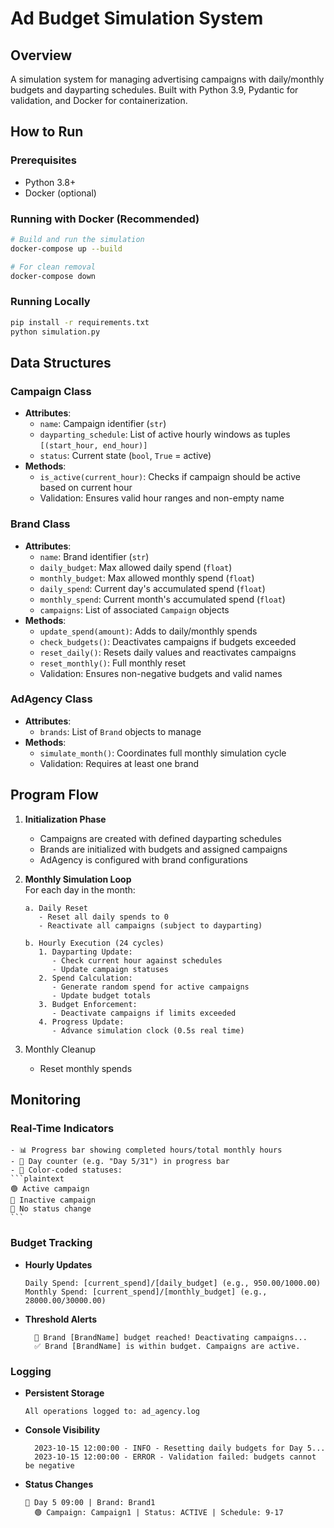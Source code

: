# Ad Budget Simulation System

## Overview
A simulation system for managing advertising campaigns with daily/monthly budgets and dayparting schedules. Built with Python 3.9, Pydantic for validation, and Docker for containerization.

## How to Run

### Prerequisites
- Python 3.8+
- Docker (optional)

### Running with Docker (Recommended)
```bash
# Build and run the simulation
docker-compose up --build

# For clean removal
docker-compose down
```

### Running Locally
```bash 
pip install -r requirements.txt 
python simulation.py
```

## Data Structures

### Campaign Class
- **Attributes**:
  - `name`: Campaign identifier (`str`)
  - `dayparting_schedule`: List of active hourly windows as tuples `[(start_hour, end_hour)]`
  - `status`: Current state (`bool`, `True` = active)
- **Methods**:
  - `is_active(current_hour)`: Checks if campaign should be active based on current hour
  - Validation: Ensures valid hour ranges and non-empty name

### Brand Class
- **Attributes**:
  - `name`: Brand identifier (`str`)
  - `daily_budget`: Max allowed daily spend (`float`)
  - `monthly_budget`: Max allowed monthly spend (`float`)
  - `daily_spend`: Current day's accumulated spend (`float`)
  - `monthly_spend`: Current month's accumulated spend (`float`)
  - `campaigns`: List of associated `Campaign` objects
- **Methods**:
  - `update_spend(amount)`: Adds to daily/monthly spends
  - `check_budgets()`: Deactivates campaigns if budgets exceeded
  - `reset_daily()`: Resets daily values and reactivates campaigns
  - `reset_monthly()`: Full monthly reset
  - Validation: Ensures non-negative budgets and valid names

### AdAgency Class
- **Attributes**:
  - `brands`: List of `Brand` objects to manage
- **Methods**:
  - `simulate_month()`: Coordinates full monthly simulation cycle
  - Validation: Requires at least one brand

## Program Flow

1. **Initialization Phase**  
   - Campaigns are created with defined dayparting schedules  
   - Brands are initialized with budgets and assigned campaigns  
   - AdAgency is configured with brand configurations  

2. **Monthly Simulation Loop**  
   For each day in the month:  
   ```plaintext
   a. Daily Reset
      - Reset all daily spends to 0
      - Reactivate all campaigns (subject to dayparting)
   
   b. Hourly Execution (24 cycles)
      1. Dayparting Update:
         - Check current hour against schedules
         - Update campaign statuses
      2. Spend Calculation:
         - Generate random spend for active campaigns
         - Update budget totals
      3. Budget Enforcement:
         - Deactivate campaigns if limits exceeded
      4. Progress Update:
         - Advance simulation clock (0.5s real time)
    ``` 

3. Monthly Cleanup
    - Reset monthly spends 
     
## Monitoring 

### Real-Time Indicators
    - 📊 Progress bar showing completed hours/total monthly hours 
    - 📅 Day counter (e.g. "Day 5/31") in progress bar 
    - 🎨 Color-coded statuses:
    ```plaintext 
    🟢 Active campaign
    🔴 Inactive campaign
    🔄 No status change
    ```

### Budget Tracking
- **Hourly Updates**  
  ```plaintext
  Daily Spend: [current_spend]/[daily_budget] (e.g., 950.00/1000.00)
  Monthly Spend: [current_spend]/[monthly_budget] (e.g., 28000.00/30000.00)
  ```
- **Threshold Alerts**
  ```plaintext
    🚨 Brand [BrandName] budget reached! Deactivating campaigns...
    ✅ Brand [BrandName] is within budget. Campaigns are active.  
  ```

### Logging 
- **Persistent Storage**
  ```plaintext
  All operations logged to: ad_agency.log
  ```
- **Console Visibility**
  ```plaintext
    2023-10-15 12:00:00 - INFO - Resetting daily budgets for Day 5...
    2023-10-15 12:00:00 - ERROR - Validation failed: budgets cannot be negative
  ```
- **Status Changes**
  ```plaintext
  📅 Day 5 09:00 | Brand: Brand1
    🟢 Campaign: Campaign1 | Status: ACTIVE | Schedule: 9-17
  ```
